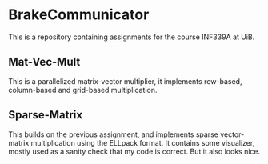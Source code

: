 # BrakeCommunicator

This is a repository containing assignments for the course INF339A at UiB.

## Mat-Vec-Mult
This is a parallelized matrix-vector multiplier, it implements row-based, column-based and grid-based multiplication.


## Sparse-Matrix
This builds on the previous assignment, and implements sparse vector-matrix multiplication using the ELLpack format. It contains some visualizer, mostly used as a sanity check that my code is correct. But it also looks nice.

